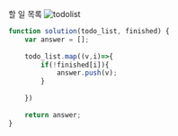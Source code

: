 할 일 목록
![todolist](https://github.com/pahyunrk/Algorithm/assets/52398783/e5c85d90-945b-4e17-9691-b0840d42b8d8)




```javascript
function solution(todo_list, finished) {
    var answer = [];
    
    todo_list.map((v,i)=>{
        if(!finished[i]){
            answer.push(v);
        }
        
    })
    
    return answer;
}

```
